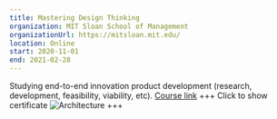 ```yaml
---
title: Mastering Design Thinking
organization: MIT Sloan School of Management
organizationUrl: https://mitsloan.mit.edu/
location: Online
start: 2020-11-01
end: 2021-02-28
---
```

Studying end-to-end innovation product development (research, development, feasibility, viability, etc). [Course link](https://executive.mit.edu/openenrollment/program/mastering-design-thinking-online/)
+++ Click to show certificate
![Architecture](/assets/images/MITSloan_MDT.JPG)
+++